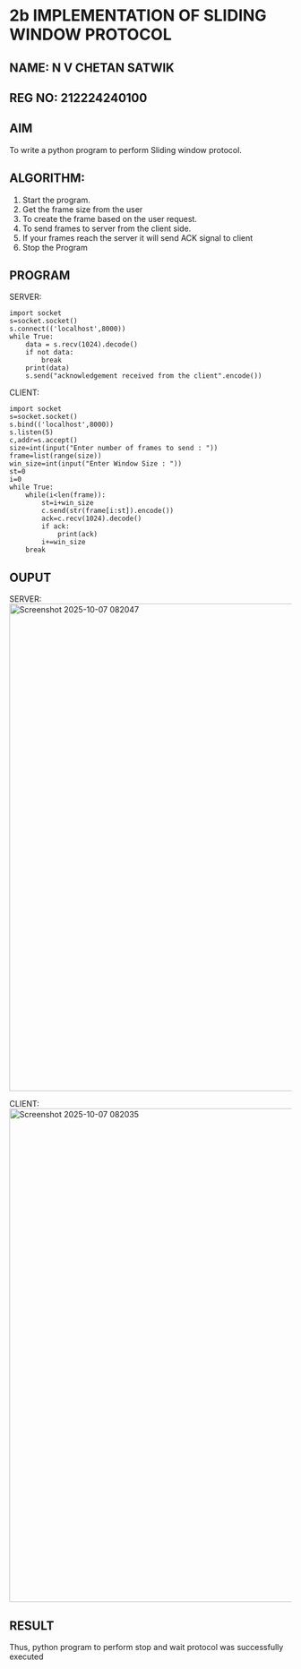 # 2b IMPLEMENTATION OF SLIDING WINDOW PROTOCOL
## NAME: N V CHETAN SATWIK
## REG NO: 212224240100
## AIM
To write a python program to perform Sliding window protocol.
## ALGORITHM:
1. Start the program.
2. Get the frame size from the user
3. To create the frame based on the user request.
4. To send frames to server from the client side.
5. If your frames reach the server it will send ACK signal to client
6. Stop the Program
## PROGRAM
SERVER:
```
import socket
s=socket.socket()
s.connect(('localhost',8000))
while True:
    data = s.recv(1024).decode()          
    if not data:                          
        break
    print(data)                           
    s.send("acknowledgement received from the client".encode())
```
CLIENT:
```
import socket
s=socket.socket()
s.bind(('localhost',8000))
s.listen(5)
c,addr=s.accept()
size=int(input("Enter number of frames to send : "))
frame=list(range(size))
win_size=int(input("Enter Window Size : "))
st=0
i=0
while True:
    while(i<len(frame)): 
        st=i+win_size                     
        c.send(str(frame[i:st]).encode()) 
        ack=c.recv(1024).decode()
        if ack:                           
            print(ack)
        i+=win_size                       
    break
```
## OUPUT
SERVER:
<img width="998" height="871" alt="Screenshot 2025-10-07 082047" src="https://github.com/user-attachments/assets/bc76e689-41a4-48c0-8f3c-fa99640587ab" />

CLIENT:
<img width="1151" height="882" alt="Screenshot 2025-10-07 082035" src="https://github.com/user-attachments/assets/a3d55d61-7d34-4ee2-be4e-7d3f9c98e764" />

## RESULT
Thus, python program to perform stop and wait protocol was successfully executed
